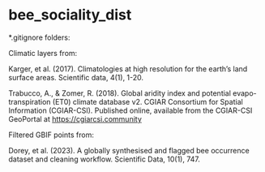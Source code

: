 # bee_sociality_dist


*.gitignore folders:  
  
Climatic layers from:
  
Karger, et al. (2017). Climatologies at high resolution for the earth’s land surface areas. Scientific data, 4(1), 1-20.  

Trabucco, A., & Zomer, R. (2018). Global aridity index and potential evapo- transpiration (ET0) climate database v2. CGIAR Consortium for Spatial Information (CGIAR-CSI). Published online, available from the CGIAR-CSI GeoPortal at https://cgiarcsi.community
  
  
Filtered GBIF points from:  
  
Dorey, et al. (2023). A globally synthesised and flagged bee occurrence dataset and cleaning workflow. Scientific Data, 10(1), 747.
